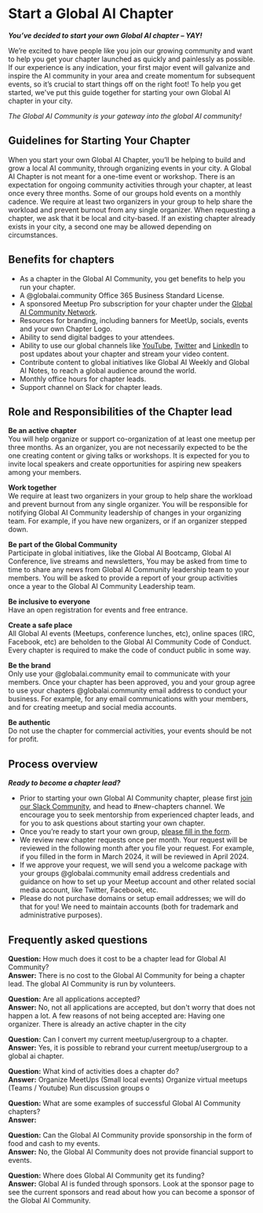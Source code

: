 # Start a Global AI Chapter

***You’ve decided to start your own Global AI chapter – YAY!***    
     
We’re excited to have people like you join our growing community and want to help you get your chapter launched as quickly and painlessly as possible. If our experience is any indication, your first major event will galvanize and inspire the AI community in your area and create momentum for subsequent events, so it’s crucial to start things off on the right foot!
To help you get started, we've put this guide together for starting your own Global AI chapter in your city. 
     
*The Global AI Community is your gateway into the global AI community!*

## Guidelines for Starting Your Chapter
When you start your own Global AI Chapter, you’ll be helping to build and grow a local AI community, through organizing events in your city.
A Global AI Chapter is not meant for a one-time event or workshop. There is an expectation for ongoing community activities through your chapter, at least once every three months. Some of our groups hold events on a monthly cadence.
We require at least two organizers in your group to help share the workload and prevent burnout from any single organizer.
When requesting a chapter, we ask that it be local and city-based. If an existing chapter already exists in your city, a second one may be allowed depending on circumstances.

## Benefits for chapters
- As a chapter in the Global AI Community, you get benefits to help you run your chapter.
- A <your chapter>@globalai.community Office 365 Business Standard License.
- A sponsored Meetup Pro subscription for your chapter under the [Global AI Community Network](https://www.meetup.com/pro/the-global-ai-community/).
- Resources for branding, including banners for MeetUp, socials, events and your own Chapter Logo.
- Ability to send digital badges to your attendees.
- Ability to use our global channels like [YouTube](https://www.youtube.com/globalaicommunity), [Twitter](https://x.com/GlobAICommunity) and [LinkedIn](https://www.linkedin.com/company/global-ai-community) to post updates about your chapter and stream your video content.
- Contribute content to global initiatives like Global AI Weekly and Global AI Notes, to reach a global audience around the world.
- Monthly office hours for chapter leads.
- Support channel on Slack for chapter leads.

## Role and Responsibilities of the Chapter lead
**Be an active chapter**    
You will help organize or support co-organization of at least one meetup per three months.
As an organizer, you are not necessarily expected to be the one creating content or giving talks or workshops. It is expected for you to invite local speakers and create opportunities for aspiring new speakers among your members.
   
**Work together**   
We require at least two organizers in your group to help share the workload and prevent burnout from any single organizer.
You will be responsible for notifying Global AI Community leadership of changes in your organizing team. For example, if you have new organizers, or if an organizer stepped down.
   
**Be part of the Global Community**    
Participate in global initiatives, like the Global AI Bootcamp, Global AI Conference, live streams and newsletters,
You may be asked from time to time to share any news from Global AI Community leadership team to your members.
You will be asked to provide a report of your group activities once a year to the Global AI Community Leadership team.
   
**Be inclusive to everyone**    
Have an open registration for events and free entrance.
   
**Create a safe place**    
All Global AI events (Meetups, conference lunches, etc), online spaces (IRC, Facebook, etc) are beholden to the Global AI Community Code of Conduct. Every chapter is required to make the code of conduct public in some way. 
   
**Be the brand**    
Only use your @globalai.community email to communicate with your members.
Once your chapter has been approved, you and your group agree to use your chapters @globalai.community email address to conduct your business. For example, for any email communications with your members, and for creating meetup and social media accounts.
   
**Be authentic**    
Do not use the chapter for commercial activities, your events should be not for profit.
   
## Process overview
***Ready to become a chapter lead?***
- Prior to starting your own Global AI Community chapter, please first [join our Slack Community](http://slack.globalai.community/), and head to #new-chapters channel. We encourage you to seek mentorship from experienced chapter leads, and for you to ask questions about starting your own chapter.
- Once you’re ready to start your own group, [please fill in the form](https://forms.office.com/e/zQAYMdiZr0).
- We review new chapter requests once per month. Your request will be reviewed in the following month after you file your request. For example, if you filled in the form in March 2024, it will be reviewed in April 2024.
- If we approve your request, we will send you a welcome package with your groups @globalai.community email address credentials and guidance on how to set up your Meetup account and other related social media account, like Twitter, Facebook, etc.
- Please do not purchase domains or setup email addresses; we will do that for you! We need to maintain accounts (both for trademark and administrative purposes).

## Frequently asked questions
**Question:** How much does it cost to be a chapter lead for Global AI Community?   
**Answer:** There is no cost to the Global AI Community for being a chapter lead. The global AI Community is run by volunteers.
   
**Question:** Are all applications accepted?   
**Answer:** No, not all applications are accepted, but don't worry that does not happen a lot. 
A few reasons of not being accepted are:
Having one organizer.
There is already an active chapter in the city
   
**Question:**  Can I convert my current meetup/usergroup to a chapter.   
**Answer:** Yes, it is possible to rebrand your current meetup/usergroup to a global ai chapter. 
   
**Question:** What kind of activities does a chapter do?   
**Answer:** Organize MeetUps (Small local events)
Organize virtual meetups (Teams / Youtube)
Run discussion groups o
   
**Question:**  What are some examples of successful Global AI Community chapters?   
**Answer:** 
   
**Question:** Can the Global AI Community provide sponsorship in the form of food and cash to my events.   
**Answer:** No, the Global AI Community does not provide financial support to events.
   
**Question:**  Where does Global AI Community get its funding?   
**Answer:** Global AI is funded through sponsors. Look at the sponsor page to see the current sponsors and read about how you can become a sponsor of the Global AI Community.









